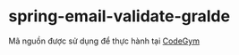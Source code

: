 # spring-email-validate-gralde
Mã nguồn được sử dụng để thực hành tại [CodeGym](https://codegym.vn)
